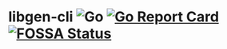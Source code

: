 # libgen-cli ![Go](https://github.com/binodsh/libgen-cli/workflows/Go/badge.svg) [![Go Report Card](https://goreportcard.com/badge/github.com/binodsh/libgen-cli)](https://goreportcard.com/report/github.com/binodsh/libgen-cli) [![FOSSA Status](https://app.fossa.io/api/projects/git%2Bgithub.com%2Fbinodsh%2Flibgen-cli.svg?type=shield)](https://app.fossa.io/projects/git%2Bgithub.com%2Fbinodsh%2Flibgen-cli?ref=badge_shield)

